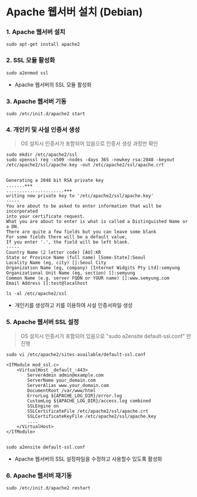 Apache 웹서버 설치 (Debian)
=============

### 1. Apache 웹서버 설치
```
sudo apt-get install apache2
```

### 2. SSL 모듈 활성화
```
sudo a2enmod ssl
```

+ Apache 웹서버의 SSL 모듈 활성화


### 3. Apache 웹서버 기동
```
sudo /etc/init.d/apache2 start
```

### 4. 개인키 및 사설 인증서 생성
> OS 설치시 인증서가 포함되어 있음으로 인증서 생성 과정만 확인
```
sudo mkdir /etc/apache2/ssl
sudo openssl req -x509 -nodes -days 365 -newkey rsa:2048 -keyout /etc/apache2/ssl/apache.key -out /etc/apache2/ssl/apache.crt


Generating a 2048 bit RSA private key
.......+++
......................+++
writing new private key to '/etc/apache2/ssl/apache.key'
-----
You are about to be asked to enter information that will be incorporated
into your certificate request.
What you are about to enter is what is called a Distinguished Name or a DN.
There are quite a few fields but you can leave some blank
For some fields there will be a default value,
If you enter '.', the field will be left blank.
-----
Country Name (2 letter code) [AU]:KR
State or Province Name (full name) [Some-State]:Seoul
Locality Name (eg, city) []:Seoul City
Organization Name (eg, company) [Internet Widgits Pty Ltd]:semyung
Organizational Unit Name (eg, section) []:semyung
Common Name (e.g. server FQDN or YOUR name) []:www.semyung.com
Email Address []:test@localhost

ls -al /etc/apache2/ssl
```

+ 개인키를 생성하고 키를 이용하여 사설 인증서파일 생성


### 5. Apache 웹서버 SSL 설정
> OS 설치시 인증서가 포함되어 있음으로 "sudo a2ensite default-ssl.conf" 만 진행
```
sudo vi /etc/apache2/sites-available/default-ssl.conf 

<IfModule mod_ssl.c>
    <VirtualHost _default_:443>
        ServerAdmin admin@example.com
        ServerName your_domain.com
        ServerAlias www.your_domain.com
        DocumentRoot /var/www/html
        ErrorLog ${APACHE_LOG_DIR}/error.log
        CustomLog ${APACHE_LOG_DIR}/access.log combined
        SSLEngine on
        SSLCertificateFile /etc/apache2/ssl/apache.crt
        SSLCertificateKeyFile /etc/apache2/ssl/apache.key
        ....
    </VirtualHost>
</IfModule>


sudo a2ensite default-ssl.conf
```

+ Apache 웹서버의 SSL 설정파일을 수정하고 사용할수 있도록 활성화


### 6. Apache 웹서버 재기동
```
sudo /etc/init.d/apache2 restart
```
